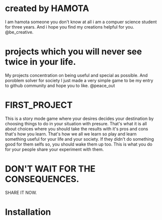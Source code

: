 # created by HAMOTA
I am hamota someone you don't know at all i am a compuer science student for three years.
And i hope you find my creations helpful for you.
@be_creative.

# projects which you will never see twice in your life.
My projects concentration on being useful and special as possible.
And poroblem solver for society
I just made a very simple game to be my entry to github community and hope you to like.
@peace_out

# FIRST_PROJECT
This is a story mode game where your desires decides your destination by choosing things to do in your situation with presure.
That's what it is all about choices where you should take the results with it's pros and cons that's how you learn.
That's how we all we learn so play and learn something useful for your life and your society.
If they didn't do something good for them selfs so, you should wake them up too.
This is what you do for your people share your experiment with them.

# DON'T WAIT FOR THE CONSEQUENCES.
SHARE IT NOW.

# Installation
